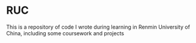 # RUC
This is a repository of code I wrote during learning in Renmin University of China, including some coursework and projects
